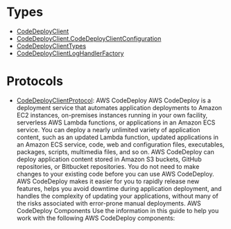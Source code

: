 # Types

  - [CodeDeployClient](/aws-sdk-swift/reference/0.x/AWSCodeDeploy/CodeDeployClient)
  - [CodeDeployClient.CodeDeployClientConfiguration](/aws-sdk-swift/reference/0.x/AWSCodeDeploy/CodeDeployClient_CodeDeployClientConfiguration)
  - [CodeDeployClientTypes](/aws-sdk-swift/reference/0.x/AWSCodeDeploy/CodeDeployClientTypes)
  - [CodeDeployClientLogHandlerFactory](/aws-sdk-swift/reference/0.x/AWSCodeDeploy/CodeDeployClientLogHandlerFactory)

# Protocols

  - [CodeDeployClientProtocol](/aws-sdk-swift/reference/0.x/AWSCodeDeploy/CodeDeployClientProtocol):
    AWS CodeDeploy AWS CodeDeploy is a deployment service that automates application deployments to Amazon EC2 instances, on-premises instances running in your own facility, serverless AWS Lambda functions, or applications in an Amazon ECS service. You can deploy a nearly unlimited variety of application content, such as an updated Lambda function, updated applications in an Amazon ECS service, code, web and configuration files, executables, packages, scripts, multimedia files, and so on. AWS CodeDeploy can deploy application content stored in Amazon S3 buckets, GitHub repositories, or Bitbucket repositories. You do not need to make changes to your existing code before you can use AWS CodeDeploy. AWS CodeDeploy makes it easier for you to rapidly release new features, helps you avoid downtime during application deployment, and handles the complexity of updating your applications, without many of the risks associated with error-prone manual deployments. AWS CodeDeploy Components Use the information in this guide to help you work with the following AWS CodeDeploy components:
